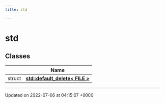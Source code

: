 ```yaml
---
title: std

---
```


# std



## Classes

|                | Name           |
| -------------- | -------------- |
| struct | **[std::default_delete< FILE >](/engine/Classes/structstd_1_1default__delete_3_01_f_i_l_e_01_4/)**  |






-------------------------------

Updated on 2022-07-06 at 04:15:07 +0000